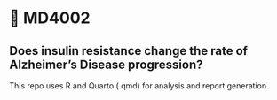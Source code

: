 # 📄 MD4002
## Does insulin resistance change the rate of Alzheimer’s Disease progression? 
This repo uses R and Quarto (.qmd) for analysis and report generation.
